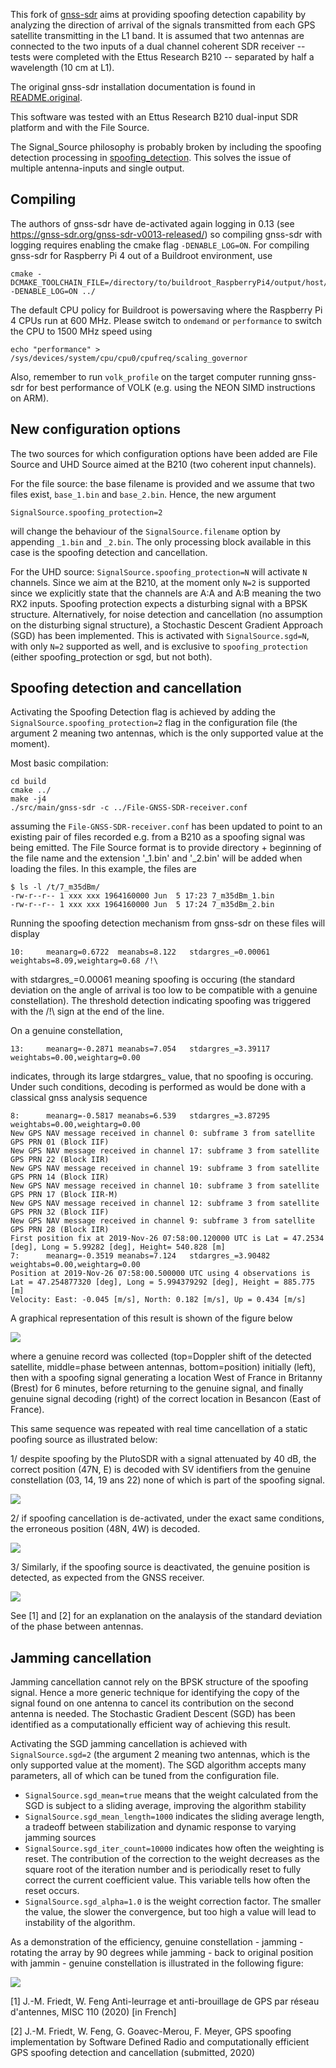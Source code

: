 This fork of [gnss-sdr](https://github.com/oscimp/gnss-sdr) aims at 
providing spoofing detection capability by analyzing the direction of 
arrival of the signals transmitted from each GPS satellite transmitting 
in the L1 band. It is assumed that two antennas are connected to the
two inputs of a dual channel coherent SDR receiver -- tests were completed with
the Ettus Research B210 -- separated by half a wavelength (10 cm at L1).

The original gnss-sdr installation documentation is found in [README.original](README.original).

This software was tested with an Ettus Research B210 dual-input SDR platform and
with the File Source.

The Signal_Source philosophy is probably broken by including the spoofing detection
processing in [spoofing_detection](src/algorithms/signal_source/libs/spoofing_detection.cc). 
This solves the issue of multiple antenna-inputs and single output.

## Compiling

The authors of gnss-sdr have de-activated again logging in 0.13 (see https://gnss-sdr.org/gnss-sdr-v0013-released/) so
compiling gnss-sdr with logging requires enabling the cmake flag ``-DENABLE_LOG=ON``. For compiling gnss-sdr for 
Raspberry Pi 4 out of a Buildroot environment, use
```
cmake -DCMAKE_TOOLCHAIN_FILE=/directory/to/buildroot_RaspberryPi4/output/host/usr/share/buildroot/toolchainfile.cmake -DENABLE_LOG=ON ../
```

The default CPU policy for Buildroot is powersaving where the Raspberry Pi 4 CPUs run at 600 MHz. Please switch to ``ondemand``
or ``performance`` to switch the CPU to 1500 MHz speed using
```
echo "performance" > /sys/devices/system/cpu/cpu0/cpufreq/scaling_governor
```
Also, remember to run ``volk_profile`` on the target computer running gnss-sdr for best performance of VOLK (e.g. using the NEON
SIMD instructions on ARM).

## New configuration options

The two sources for which configuration options have been added are File Source and UHD Source
aimed at the B210 (two coherent input channels).

For the file source: the base filename is provided and we assume that two files exist, ``base_1.bin``
and ``base_2.bin``. Hence, the new argument
```
SignalSource.spoofing_protection=2
```
will change the behaviour of the ``SignalSource.filename`` option by appending ``_1.bin`` and
``_2.bin``. The only processing block available in this case is the spoofing detection and 
cancellation.

For the UHD source: ``SignalSource.spoofing_protection=N`` will activate ``N`` channels. Since
we aim at the B210, at the moment only ``N=2`` is supported since we explicitly state that
the channels are A:A and A:B meaning the two RX2 inputs. Spoofing protection expects a disturbing
signal with a BPSK structure. Alternatively, for noise detection and cancellation (no
assumption on the disturbing signal structure), a Stochastic Descent Gradient Approach (SGD) has
been implemented. This is activated with ``SignalSource.sgd=N``, with only ``N=2`` supported
as well, and is exclusive to ``spoofing_protection`` (either spoofing_protection or sgd,
but not both).

## Spoofing detection and cancellation

Activating the Spoofing Detection flag is achieved by adding the
``SignalSource.spoofing_protection=2`` flag in the configuration file (the argument
2 meaning two antennas, which is the only supported value at the moment).

Most basic compilation:
```shell
cd build
cmake ../
make -j4
./src/main/gnss-sdr -c ../File-GNSS-SDR-receiver.conf
```
assuming the ``File-GNSS-SDR-receiver.conf`` has been updated to point to an existing
pair of files recorded e.g. from a B210 as a spoofing signal was being emitted. The
File Source format is to provide directory + beginning of the file name and the
extension '_1.bin' and '_2.bin' will be added when loading the files. In this example,
the files are
```shell
$ ls -l /t/7_m35dBm/
-rw-r--r-- 1 xxx xxx 1964160000 Jun  5 17:23 7_m35dBm_1.bin
-rw-r--r-- 1 xxx xxx 1964160000 Jun  5 17:24 7_m35dBm_2.bin
```

Running the spoofing detection mechanism from gnss-sdr on these files will display
```shell
10:     meanarg=0.6722  meanabs=8.122   stdargres_=0.00061      weightabs=8.09,weightarg=0.68 /!\
```
with stdargres_=0.00061 meaning spoofing is occuring (the standard deviation on the angle
of arrival is too low to be compatible with a genuine constellation). The threshold detection
indicating spoofing was triggered with the /!\ sign at the end of the line.

On a genuine constellation,
```shell
13:     meanarg=-0.2871 meanabs=7.054   stdargres_=3.39117      weightabs=0.00,weightarg=0.00
```
indicates, through its large stdargres_ value, that no spoofing is occuring. Under such conditions,
decoding is performed as would be done with a classical gnss analysis sequence
```shell
8:      meanarg=-0.5817 meanabs=6.539   stdargres_=3.87295      weightabs=0.00,weightarg=0.00
New GPS NAV message received in channel 0: subframe 3 from satellite GPS PRN 01 (Block IIF)
New GPS NAV message received in channel 17: subframe 3 from satellite GPS PRN 22 (Block IIR)
New GPS NAV message received in channel 19: subframe 3 from satellite GPS PRN 14 (Block IIR)
New GPS NAV message received in channel 10: subframe 3 from satellite GPS PRN 17 (Block IIR-M)
New GPS NAV message received in channel 12: subframe 3 from satellite GPS PRN 32 (Block IIF)
New GPS NAV message received in channel 9: subframe 3 from satellite GPS PRN 28 (Block IIR)
First position fix at 2019-Nov-26 07:58:00.120000 UTC is Lat = 47.2534 [deg], Long = 5.99282 [deg], Height= 540.828 [m]
7:      meanarg=-0.3519 meanabs=7.124   stdargres_=3.90482      weightabs=0.00,weightarg=0.00
Position at 2019-Nov-26 07:58:00.500000 UTC using 4 observations is Lat = 47.254877320 [deg], Long = 5.994379292 [deg], Height = 885.775 [m]
Velocity: East: -0.045 [m/s], North: 0.182 [m/s], Up = 0.434 [m/s]
```

A graphical representation of this result is shown of the figure below

<img src="sortie_phase_zeropm2suitesuite.png">

where a genuine record was collected (top=Doppler shift of the detected satellite, middle=phase
between antennas, bottom=position) initially (left), then with a spoofing signal generating
a location West of France in Britanny (Brest) for 6 minutes, before returning to the genuine 
signal, and finally genuine signal decoding (right) of the correct location in Besancon (East of
France).

This same sequence was repeated with real time cancellation of a static poofing source as 
illustrated below:

1/ despite spoofing by the PlutoSDR with a signal attenuated by 40 dB, the correct
position (47N, E) is decoded with SV identifiers from the genuine constellation (03,
14, 19 ans 22) none of which is part of the spoofing signal.

<img src="2020-06-29-195031_2704x1050_scrotann.png">

2/ if spoofing cancellation is de-activated, under the exact same conditions, the erroneous
position (48N, 4W) is decoded.

<img src="2020-06-29-195241_2704x1050_scrotann.png">

3/ Similarly, if the spoofing source is deactivated, the genuine position
is detected, as expected from the GNSS receiver.

<img src="2020-06-29-195520_2704x1050_scrot_ann.png">

See 
[1] and [2] for an explanation on the analaysis of the standard deviation of the phase between
antennas.

## Jamming cancellation

Jamming cancellation cannot rely on the BPSK structure of the spoofing signal. Hence a more
generic technique for identifying the copy of the signal found on one antenna to cancel its contribution
on the second antenna is needed. The Stochastic Gradient Descent (SGD) has been identified as
a computationally efficient way of achieving this result.

Activating the SGD jamming cancellation is achieved with ``SignalSource.sgd=2`` (the argument
2 meaning two antennas, which is the only supported value at the moment). The SGD algorithm accepts many
parameters, all of which can be tuned from the configuration file. 
* ``SignalSource.sgd_mean=true`` means that the weight calculated from the SGD is subject to a sliding average,
improving the algorithm stability
* ``SignalSource.sgd_mean_length=1000`` indicates the sliding average length, a tradeoff between stabilization and
dynamic response to varying jamming sources
* ``SignalSource.sgd_iter_count=10000`` indicates how often the weighting is reset. The contribution of the correction
to the weight decreases as the square root of the iteration number and is periodically reset to fully correct
the current coefficient value. This variable tells how often the reset occurs.
* ``SignalSource.sgd_alpha=1.0`` is the weight correction factor. The smaller the value, the slower the convergence, but too
high a value will lead to instability of the algorithm.

As a demonstration of the efficiency, genuine constellation - jamming - rotating the array by 90 degrees
while jamming - back to original position with jammin - genuine constellation is illustrated in the
following figure:

<img src="with_sgd2.png">

[1] J.-M. Friedt, W. Feng
Anti-leurrage et anti-brouillage de GPS par réseau d'antennes, MISC 110 (2020) [in French]

[2] J.-M. Friedt, W. Feng, G. Goavec-Merou, F. Meyer, GPS spoofing implementation by Software Defined 
Radio and computationally efficient GPS spoofing detection and cancellation (submitted, 2020)


